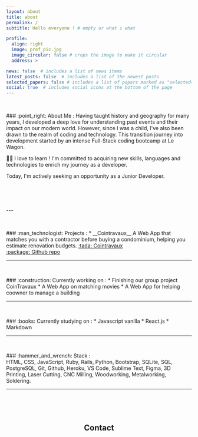 ```yaml
---
layout: about
title: about
permalink: /
subtitle: Hello everyone ! # empty or what i what

profile:
  align: right
  image: prof_pic.jpg
  image_circular: false # crops the image to make it circular
  address: >

news: false  # includes a list of news items
latest_posts: false  # includes a list of the newest posts
selected_papers: false # includes a list of papers marked as "selected={true}"
social: true  # includes social icons at the bottom of the page
---
```

<p>&nbsp;</p>
### :point_right: About Me :
Having taught history and geography for many years, I developed a deep love for understanding past events and their impact on our modern world.
However, since I was a child, I've also been drawn to the realm of coding and technology.
This transition journey into development started by an intense Full-Stack coding bootcamp at Le Wagon.

:student: I love to learn ! I'm committed to acquiring new skills, languages and technologies to enrich my journey as a developer.

Today, I'm actively seeking an opportunity as a Junior Developer.
<p>&nbsp;</p>
<p>&nbsp;</p>
---
<p>&nbsp;</p>
### :man_technologist: Projects :
* __Cointravaux__
A Web App that matches you with a contractor  before buying a condominium, helping you estimate renovation budgets.  
<a href="https://www.cointravaux.site/"> :tada: Cointravaux </a> <br> <a href="https://github.com/Boubouboubs/coin_travaux/"> :package: Github repo </a> <br>

---
<p>&nbsp;</p>
### :construction: Currently working on :
* Finishing our group project CoinTravaux
* A Web App on matching movies
* A Web App for helping coowner to manage a building

---
<p>&nbsp;</p>
### :books: Currently studying on :
* Javascript vanilla
* React.js
* Markdown

---
<p>&nbsp;</p>
### :hammer_and_wrench: Stack :

<div>
HTML, CSS, JavaScript, Ruby, Rails, Python, Bootstrap, SQLite, SQL, PostgreSQL, Git, Github, Heroku, VS Code, Sublime Text, Figma, 3D Printing, Laser Cutting, CNC Milling, Woodworking, Metalworking, Soldering.
</div>

---
<p>&nbsp;</p>
<p>&nbsp;</p>
<div align="center">
<h2>Contact</h2>
</div>
